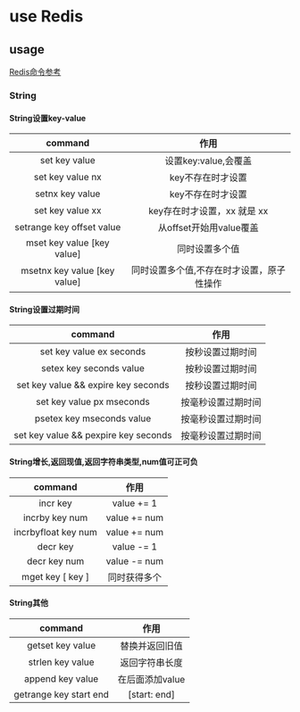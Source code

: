 # use Redis

## usage

[Redis命令参考](http://redisdoc.com/index.html)

### String

#### String设置key-value

| command | 作用 |
| :-: | :-: |
| set key value | 设置key:value,会覆盖 |
| set key value nx | key不存在时才设置 |
| setnx key value | key不存在时才设置 |
| set key value xx | key存在时才设置，xx 就是 xx |
| setrange key offset value | 从offset开始用value覆盖 |
| mset key value [key value] | 同时设置多个值 |
| msetnx key value [key value] | 同时设置多个值,不存在时才设置，原子性操作 |

#### String设置过期时间

| command | 作用 |
| :-: | :-: |
| set key value ex seconds | 按秒设置过期时间 |
| setex key seconds value | 按秒设置过期时间 |
| set key value && expire key seconds | 按秒设置过期时间 |
| set key value px mseconds | 按毫秒设置过期时间 |
| psetex key mseconds value | 按毫秒设置过期时间 |
| set key value && pexpire key seconds | 按毫秒设置过期时间 |

#### String增长,返回现值,返回字符串类型,num值可正可负

| command | 作用 |
| :-: | :-: |
| incr key | value += 1 |
| incrby key num | value += num |
| incrbyfloat key num | value += num |
| decr key | value -= 1 |
| decr key num | value -= num |
| mget key [ key ] | 同时获得多个 |

#### String其他

| command | 作用 |
| :-: | :-: |
| getset key value | 替换并返回旧值 |
| strlen key value | 返回字符串长度 |
| append key value | 在后面添加value |
| getrange key start end | [start: end] |
